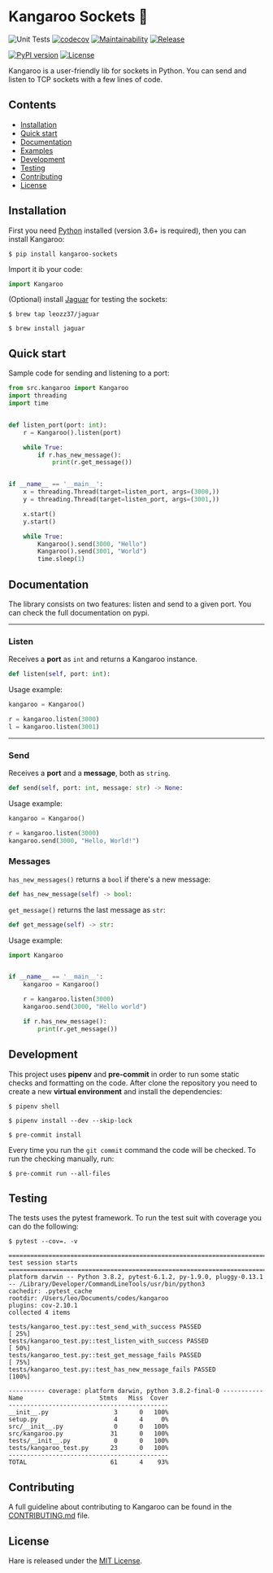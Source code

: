 # Kangaroo Sockets 🦘

![Unit Tests](https://github.com/leozz37/kangaroo/workflows/Unit%20Tests/badge.svg)
[![codecov](https://codecov.io/gh/leozz37/kangaroo/branch/main/graph/badge.svg?token=9MbL9uMi8u)](https://codecov.io/gh/leozz37/kangaroo)
[![Maintainability](https://api.codeclimate.com/v1/badges/5b4ee1430037ca66735e/maintainability)](https://codeclimate.com/github/leozz37/kangaroo/maintainability)
[![Release](https://img.shields.io/github/v/release/leozz37/kangaroo)](https://github.com/leozz37/kangaroo/releases)
<!-- [![pre-commit](https://img.shields.io/badge/pre--commit-enabled-brightgreen?logo=pre-commit&logoColor=white&style=flat-square)](https://github.com/pre-commit/pre-commit)
[![code style: black](https://img.shields.io/static/v1?label=code%20style&message=black&color=black&style=flat-square)](https://github.com/psf/black)-->
[![PyPI version](https://badge.fury.io/py/kangaroo-sockets.svg)](https://badge.fury.io/py/kangaroo-sockets)
[![License](https://img.shields.io/github/license/pytransitions/transitions.svg)](LICENSE)

Kangaroo is a user-friendly lib for sockets in Python. You can send and listen to TCP sockets with a few lines of code.

## Contents

- [Installation](#installation)
- [Quick start](#quick-start)
- [Documentation](#documentation)
- [Examples](#examples)
- [Development](#development)
- [Testing](#testing)
- [Contributing](#contributing)
- [License](#license)

## Installation

First you need [Python](https://www.python.org/) installed (version 3.6+ is required), then you can install Kangaroo:

```shell
$ pip install kangaroo-sockets
```

Import it ib your code:

```Python
import Kangaroo
```

(Optional) install [Jaguar](https://github.com/leozz37/jaguar) for testing the sockets:

```shell
$ brew tap leozz37/jaguar

$ brew install jaguar
```

## Quick start

Sample code for sending and listening to a port:

```python
from src.kangaroo import Kangaroo
import threading
import time


def listen_port(port: int):
    r = Kangaroo().listen(port)

    while True:
        if r.has_new_message():
            print(r.get_message())


if __name__ == '__main__':
    x = threading.Thread(target=listen_port, args=(3000,))
    y = threading.Thread(target=listen_port, args=(3001,))

    x.start()
    y.start()

    while True:
        Kangaroo().send(3000, "Hello")
        Kangaroo().send(3001, "World")
        time.sleep(1)
```

## Documentation

The library consists on two features: listen and send to a given port. You can check the full documentation on pypi.

---

### Listen

Receives a **port** as `int` and returns a Kangaroo instance.

```python
def listen(self, port: int):
```

Usage example:

```python
kangaroo = Kangaroo()

r = kangaroo.listen(3000)
l = kangaroo.listen(3001)
```

---

### Send

Receives a **port** and a **message**, both as `string`.

```python
def send(self, port: int, message: str) -> None:
```

Usage example:

```python
kangaroo = Kangaroo()

r = kangaroo.listen(3000)
kangaroo.send(3000, "Hello, World!")
```

### Messages

`has_new_messages()` returns a `bool` if there's a new message:

```python
def has_new_message(self) -> bool:
```

`get_message()` returns the last message as `str`:

````python
def get_message(self) -> str:
````

Usage example:

````python
import Kangaroo


if __name__ == '__main__':
    kangaroo = Kangaroo()

    r = kangaroo.listen(3000)
    kangaroo.send(3000, "Hello world")

    if r.has_new_message():
        print(r.get_message())
````

## Development

This project uses **pipenv** and **pre-commit** in order to run some static
checks and formatting on the code. After clone the repository you need to create
a new **virtual environment** and install the dependencies:

```shell
$ pipenv shell

$ pipenv install --dev --skip-lock

$ pre-commit install
```

Every time you run the ```git commit``` command the code will be checked. To
run the checking manually, run:

```shell
$ pre-commit run --all-files
```

## Testing

The tests uses the pytest framework. To run the test suit with coverage you can do the following:

```shell
$ pytest --cov=. -v

============================================================================================================================ test session starts ============================================================================================================================
platform darwin -- Python 3.8.2, pytest-6.1.2, py-1.9.0, pluggy-0.13.1 -- /Library/Developer/CommandLineTools/usr/bin/python3
cachedir: .pytest_cache
rootdir: /Users/leo/Documents/codes/kangaroo
plugins: cov-2.10.1
collected 4 items

tests/kangaroo_test.py::test_send_with_success PASSED                                                                                                                                                                                                                 [ 25%]
tests/kangaroo_test.py::test_listen_with_success PASSED                                                                                                                                                                                                               [ 50%]
tests/kangaroo_test.py::test_get_message_fails PASSED                                                                                                                                                                                                                 [ 75%]
tests/kangaroo_test.py::test_has_new_message_fails PASSED                                                                                                                                                                                                             [100%]

---------- coverage: platform darwin, python 3.8.2-final-0 -----------
Name                     Stmts   Miss  Cover
--------------------------------------------
__init__.py                  3      0   100%
setup.py                     4      4     0%
src/__init__.py              0      0   100%
src/kangaroo.py             31      0   100%
tests/__init__.py            0      0   100%
tests/kangaroo_test.py      23      0   100%
--------------------------------------------
TOTAL                       61      4    93%
```

## Contributing

A full guideline about contributing to Kangaroo can be found in the [CONTRIBUTING.md](./CONTRIBUTING.md) file.

## License

Hare is released under the [MIT License](./LICENSE).

